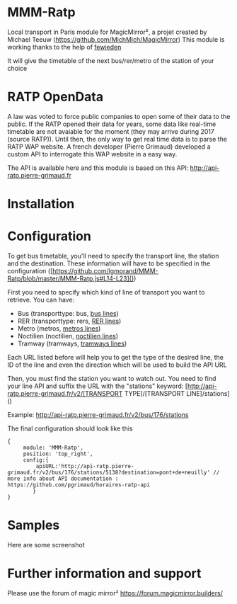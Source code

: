 # MMM-Ratp
Local transport in Paris module for MagicMirror², a projet created by Michael Teeuw (https://github.com/MichMich/MagicMirror)
This module is working thanks to the help of [fewieden](https://github.com/fewieden)

It will give the timetable of the next bus/rer/metro of the station of your choice


# RATP OpenData 

A law was voted to force public companies to open some of their data to the public. If the RATP opened their data for years, some data like real-time timetable are not avaiable for the moment (they may arrive during 2017 (source RATP)).
Until then, the only way to get real time data is to parse the RATP WAP website. A french developer (Pierre Grimaud) developed a custom API to interrogate this WAP website in a easy way.

The API is available here and this module is based on this API: http://api-ratp.pierre-grimaud.fr


# Installation 




# Configuration 

To get bus timetable, you'll need to specify the transport line, the station and the destination. These information will have to be specified in the configuration ([https://github.com/lgmorand/MMM-Ratp/blob/master/MMM-Ratp.js#L14-L23]())

First you need to specify which kind of line of transport you want to retrieve. You can have:
- Bus (transporttype: bus, [bus lines](http://api-ratp.pierre-grimaud.fr/v2/bus/))
- RER (transporttype: rers, [RER lines](http://api-ratp.pierre-grimaud.fr/v2/rers/))
- Metro (metros, [metros lines](http://api-ratp.pierre-grimaud.fr/v2/metros/))
- Noctilien (noctilien, [noctilien lines](http://api-ratp.pierre-grimaud.fr/v2/noctiliens/))
- Tramway (tramways, [tramways lines](http://api-ratp.pierre-grimaud.fr/v2/tramways/))

Each URL listed before will help you to get the type of the desired line, the ID of the line and even the direction which will be used to build the API URL

Then, you must find the station you want to watch out. You need to find your line API and suffix the URL with the "stations" keyword: [http://api-ratp.pierre-grimaud.fr/v2/[TRANSPORT TYPE]/[TRANSPORT LINE]/stations]()

Example: http://api-ratp.pierre-grimaud.fr/v2/bus/176/stations

The final configuration should look like this
```
{		       
     module: 'MMM-Ratp',		        
     position: 'top_right',			
     config:{						
         apiURL:'http://api-ratp.pierre-grimaud.fr/v2/bus/176/stations/5138?destination=pont+de+neuilly' // more info about API documentation : https://github.com/pgrimaud/horaires-ratp-api			
        }
}
```



# Samples 

Here are some screenshot


# Further information and support 

Please use the forum of magic mirror² https://forum.magicmirror.builders/